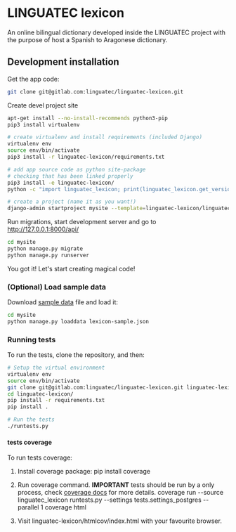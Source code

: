 # LINGUATEC lexicon

An online bilingual dictionary developed inside the LINGUATEC project
with the purpose of host a Spanish to Aragonese dictionary.

## Development installation

Get the app code:
```bash
git clone git@gitlab.com:linguatec/linguatec-lexicon.git
```

Create devel project site
```bash
apt-get install --no-install-recommends python3-pip
pip3 install virtualenv

# create virtualenv and install requirements (included Django)
virtualenv env
source env/bin/activate
pip3 install -r linguatec-lexicon/requirements.txt

# add app source code as python site-package
# checking that has been linked properly
pip3 install -e linguatec-lexicon/
python -c "import linguatec_lexicon; print(linguatec_lexicon.get_version())"

# create a project (name it as you want!)
django-admin startproject mysite --template=linguatec-lexicon/linguatec_lexicon/conf/project_template
```

Run migrations, start development server and go to http://127.0.0.1:8000/api/
```bash
cd mysite
python manage.py migrate
python manage.py runserver
```

You got it! Let's start creating magical code!

### (Optional) Load sample data
Download [sample data](linguatec_lexicon/fixtures/lexicon-sample.json) file and load it:
```bash
cd mysite
python manage.py loaddata lexicon-sample.json
```

### Running tests
To run the tests, clone the repository, and then:

```bash
# Setup the virtual environment
virtualenv env
source env/bin/activate
git clone git@gitlab.com:linguatec/linguatec-lexicon.git linguatec-lexicon
cd linguatec-lexicon/
pip install -r requirements.txt
pip install .

# Run the tests
./runtests.py
```

#### tests coverage
To run tests coverage:
1. Install coverage package:
    pip install coverage

2. Run coverage command. **IMPORTANT** tests should be run by a only process, check [coverage docs](https://coverage.readthedocs.io/en/latest/subprocess.html) for more details.
    coverage run --source linguatec_lexicon runtests.py --settings tests.settings_postgres --parallel 1
    coverage html

3. Visit linguatec-lexicon/htmlcov/index.html with your favourite browser.
